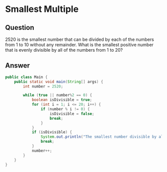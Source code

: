 # Smallest Multiple

## Question
2520 is the smallest number that can be divided by each of the numbers from 1 to 10 without any remainder.
What is the smallest positive number that is evenly divisible by all of the numbers from 1 to 20?

## Answer
``` java
public class Main {
    public static void main(String[] args) {
        int number = 2520;

        while (true || number%2 == 0) {
            boolean isDivisible = true;
            for (int i = 1; i <= 20; i++) {
                if (number % i != 0) {
                    isDivisible = false;
                    break;
                }
            }
            if (isDivisible) {
                System.out.println("The smallest number divisible by all numbers from 1 to 20 is: " + number);
                break;
            }
            number++;
        }
    }
}

```
